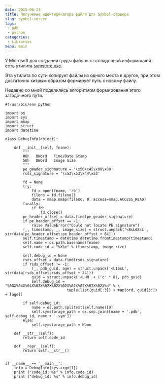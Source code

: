 ```yaml
---
date: 2015-06-23
title: Получение идентификатора файла для Symbol-сервера
slug: symbol-server
tags:
 - pdb
 - python
categories:
 - Libraries
menu: main
---
```

У Microsoft для создания груды файлов с отпладочной информацией есть утилита [symstore.exe](https://msdn.microsoft.com/en-us/library/windows/desktop/ms681417%28v=vs.85%29.aspx).

Эта утилита по сути копирует файлы из одного места в другое, при этом достаточно хитрым образом формирует путь к новому файлу.

Недавно со мной поделились алгоритмом формирования этого загадочного пути.
<!--more-->
```
#!/usr/bin/env python

import os
import sys
import mmap
import struct
import datetime

class DebugInfo(object):

    def __init__(self, fname):
        """
        08h   DWord   Time/Date Stamp
        50h   DWord   Image Size
        """
        pe_geader_sigbnature = '\x50\x45\x00\x00'
        rsds_signature = '\x52\x53\x44\x53'

        fd = None
        try:
            fd = open(fname, 'rb')
            fileno = fd.fileno()
            data = mmap.mmap(fileno, 0, access=mmap.ACCESS_READ)
        finally:
            if fd:
                fd.close()
        pe_header_offset = data.find(pe_geader_sigbnature)
        if pe_header_offset == -1:
            raise ValueError("Could not locate PE signature")
        (_, timestamp, _, image_size) = struct.unpack('<8sL68sL', str(data[pe_header_offset:pe_header_offset + 84]))
        self.timestamp = datetime.datetime.fromtimestamp(timestamp)
        self.name = os.path.basename(fname)
        self.code_id = "%X%x" % (timestamp, image_size)

        self.debug_id = None
        rsds_offset = data.find(rsds_signature)
        if rsds_offset != -1:
            (_, pdb_guid, age) = struct.unpack('<L16sL', str(data[rsds_offset:rsds_offset + 24]))
            guid = struct.unpack('<LHH' + ('c' * 8), pdb_guid)
            self.debug_id = "%08X%04X%04X%02X%02X%02X%02X%02X%02X%02X%02X%d" % \
                            tuple(list(guid[:3]) + map(ord, guid[3:]) + [age])

        if self.debug_id:
            name = os.path.splitext(self.name)[0]
            self.symstorage_path = os.sep.join([name + '.pdb', self.debug_id, name + '.sym'])
        else:
            self.symstorage_path = None

    def __str__(self):
        return self.code_id

    def __repr__(self):
        return self.__str__()


if __name__ == '__main__':
    info = DebugInfo(sys.argv[1])
    print ("code_id: %s" % info.code_id)
    print ("debug_id: %s" % info.debug_id)
```
